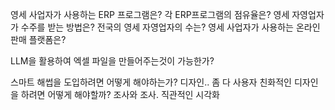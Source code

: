 영세 사업자가 사용하는 ERP 프로그램은?
각 ERP프로그램의 점유율은?
영세 자영업자가 수주를 받는 방법은? 
전국의 영세 자영업자의 수는?
영세 사업자가 사용하는 온라인 판매 플랫폼은? 

LLM을 활용하여 엑셀 파일을 만들어주는것이 가능한가?

스마트 해썹을 도입하려면 어떻게 해야하는가?
디자인.. 좀 다 사용자 친화적인 디자인을 하려면 어떻게 해야할까? 조사와 조사. 직관적인 시각화
